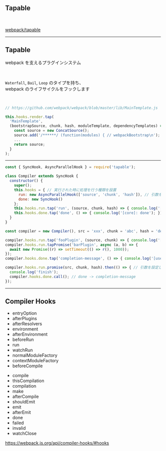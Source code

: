 <!-- sectionTitle: Tapable -->

## Tapable

<br />

<a href="https://github.com/webpack/tapable">webpack/tapable</a>

---

## Tapable

webpack を支えるプラグインシステム

<br />

`Waterfall`, `Bail`, `Loop` のタイプを持ち、  
webpack のライフサイクルをフックします

<br />

```javascript
// https://github.com/webpack/webpack/blob/master/lib/MainTemplate.js

this.hooks.render.tap(
  'MainTemplate',
  (bootstrapSource, chunk, hash, moduleTemplate, dependencyTemplates) => {
    const source = new ConcatSource();
    source.add('/******/ (function(modules) { // webpackBootstrap\n');
    ...
    return source;
  }
);
```

---

<!-- prettier-ignore -->
```javascript
const { SyncHook, AsyncParallelHook } = require('tapable');

class Compiler extends SyncHook {
  constructor() {
    super();
    this.hooks = { // 実行された時に処理を行う種類を設置
      run: new AsyncParallelHook(['source', 'chunk', 'hash']), // 引数を指定
      done: new SyncHook()
    };
    this.hooks.run.tap('run', (source, chunk, hash) => { console.log('[core]: run')});
    this.hooks.done.tap('done', () => { console.log('[core]: done'); });
  }
}

const compiler = new Compiler(), src = 'xxx', chunk = 'abc', hash = 'def';

compiler.hooks.run.tap('fooPlugin', (source, chunk) => { console.log('[userLand]: plugin')});
compiler.hooks.run.tapPromise('barPlugin', async (a, b) => {
  await new Promise((r) => setTimeout(() => r(), 1000));
});
compiler.hooks.done.tap('completion-message', () => { console.log('[userLand]: done'); });

compiler.hooks.run.promise(src, chunk, hash).then(() => { // 引数を設定し、実行
  console.log('finish');
  compiler.hooks.done.call(); // done -> completion-message
});
```

---

<!-- note
  プラグイン作ったことある人？
-->

## Compiler Hooks

<div class="list">
  <ul>
    <li>entryOption</li>
    <li>afterPlugins</li>
    <li>afterResolvers</li>
    <li>environment</li>
    <li>afterEnvironment</li>
    <li>beforeRun</li>
    <li>run</li>
    <li>watchRun</li>
    <li>normalModuleFactory</li>
    <li>contextModuleFactory</li>
    <li>beforeCompile</li>
  </ul>
  <ul>
    <li>compile</li>
    <li>thisCompilation</li>
    <li>compilation</li>
    <li>make</li>
    <li>afterCompile</li>
    <li>shouldEmit</li>
    <li>emit</li>
    <li>afterEmit</li>
    <li>done</li>
    <li>failed</li>
    <li>invalid</li>
    <li>watchClose</li>
  </ul>
</div>

<a href="https://webpack.js.org/api/compiler-hooks/#hooks" class="ref-link">https://webpack.js.org/api/compiler-hooks/#hooks</a>
